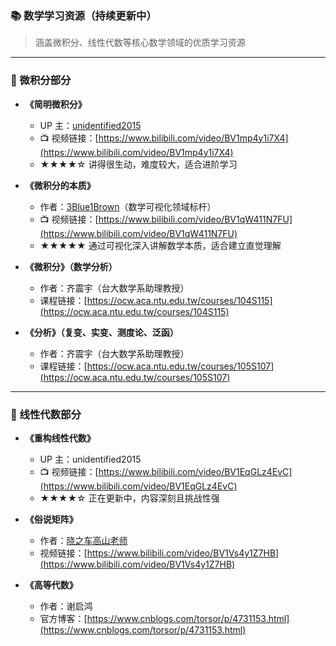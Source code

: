 ### 📚 数学学习资源（持续更新中）

> 涵盖微积分、线性代数等核心数学领域的优质学习资源

---

### 🧮 微积分部分

- **《简明微积分》**
    - UP 主：[unidentified2015](https://space.bilibili.com/8574629)
    - 📺 视频链接：[https://www.bilibili.com/video/BV1mp4y1i7X4](https://www.bilibili.com/video/BV1mp4y1i7X4)
    - ★★★★☆ 讲得很生动，难度较大，适合进阶学习

- **《微积分的本质》**
    - 作者：[3Blue1Brown](https://space.bilibili.com/88461692)（数学可视化领域标杆）
    - 📺 视频链接：[https://www.bilibili.com/video/BV1qW411N7FU](https://www.bilibili.com/video/BV1qW411N7FU)
    - ★★★★★ 通过可视化深入讲解数学本质，适合建立直觉理解

- **《微积分》（数学分析）**
    - 作者：齐震宇（台大数学系助理教授）
    - 课程链接：[https://ocw.aca.ntu.edu.tw/courses/104S115](https://ocw.aca.ntu.edu.tw/courses/104S115)

- **《分析》（复变、实变、测度论、泛函）**
    - 作者：齐震宇（台大数学系助理教授）
    - 课程链接：[https://ocw.aca.ntu.edu.tw/courses/105S107](https://ocw.aca.ntu.edu.tw/courses/105S107)

---

### 🔢 线性代数部分

- **《重构线性代数》**
    - UP 主：unidentified2015
    - 📺 视频链接：[https://www.bilibili.com/video/BV1EqGLz4EvC](https://www.bilibili.com/video/BV1EqGLz4EvC)
    - ★★★★☆ 正在更新中，内容深刻且挑战性强

- **《俗说矩阵》**
    - 作者：[晓之车高山老师](https://space.bilibili.com/138962930)
    - 视频链接：[https://www.bilibili.com/video/BV1Vs4y1Z7HB](https://www.bilibili.com/video/BV1Vs4y1Z7HB)

- **《高等代数》**
    - 作者：谢启鸿
    - 官方博客：[https://www.cnblogs.com/torsor/p/4731153.html](https://www.cnblogs.com/torsor/p/4731153.html)
